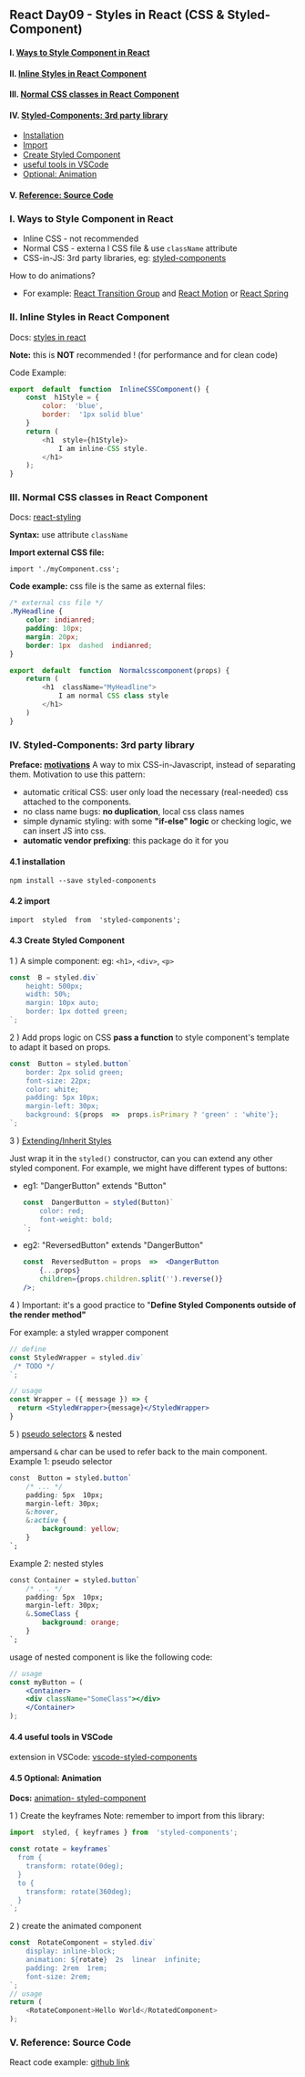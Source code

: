 ## React Day09 - Styles in React (CSS & Styled-Component)

#### I. [Ways to Style Component in React](#question-1)

#### II. [Inline Styles in React Component](#question-2)

#### III. [Normal CSS classes in React Component](#question-3)

#### IV. [Styled-Components: 3rd party library](#question-4)
- [Installation](#q4-1)
- [Import](#q4-2)
- [Create Styled Component](#q4-3)
- [useful tools in VSCode](#q4-4)
- [Optional: Animation](#q4-5)
#### V. [Reference: Source Code](#question-5)



<div id="question-1" />

### I. Ways to Style Component in React

- Inline CSS - not recommended
- Normal CSS - externa l CSS file & use `className` attribute
- CSS-in-JS:  3rd party libraries, eg: [styled-components](https://styled-components.com/docs/basics)

How to do animations? 
- For example:  [React Transition Group](https://reactcommunity.org/react-transition-group/) and [React Motion](https://github.com/chenglou/react-motion) or [React Spring](https://github.com/react-spring/react-spring)


<div id="question-2" />

### II. Inline Styles in React Component

Docs: [styles in react](https://reactjs.org/docs/dom-elements.html#style)

**Note:** this is **NOT** recommended ! (for performance and for clean code)

Code Example:
```js
export  default  function  InlineCSSComponent() {
	const  h1Style = {
		color:  'blue',
		border:  '1px solid blue'
	}
	return (
		<h1  style={h1Style}>
			I am inline-CSS style.
		</h1>
	);
}
```

<div id="question-3" />

### III. Normal CSS classes in React Component

Docs: [react-styling](https://reactjs.org/docs/faq-styling.html)

**Syntax:**
use attribute `className` 

**Import external CSS file:**
```
import './myComponent.css';
```

**Code  example:**
css file is the same as external files:
```css
/* external css file */
.MyHeadline {
	color: indianred;
	padding: 10px;
	margin: 20px;
	border: 1px  dashed  indianred;
}
```
```js
export  default  function  Normalcsscomponent(props) {
	return (
		<h1  className="MyHeadline">
			I am normal CSS class style
		</h1>
	)
}
```

<div id="question-4" />

### IV. Styled-Components: 3rd party library

 **Preface: [motivations](https://styled-components.com/docs/basics#motivation)** 
A way to mix CSS-in-Javascript, instead of separating them.
Motivation to use this pattern:
- automatic critical CSS: user only load the necessary (real-needed) css attached to the components.
- no class name bugs: **no duplication**, local css class names
- simple dynamic styling: with some **"if-else" logic** or checking logic, we can insert JS into css.
- **automatic vendor prefixing**: this package do it for you

<div id="q4-1" />

#### 4.1 installation
```
npm install --save styled-components
```

<div id="q4-2" />

#### 4.2 import 
```
import  styled  from  'styled-components';
```

<div id="q4-3" />

#### 4.3 Create Styled Component

1 ) A simple component: 
eg: `<h1>`, `<div>`, `<p>` 
```js
const  B = styled.div`
	height: 500px;
	width: 50%;
	margin: 10px auto;
	border: 1px dotted green;
`;
```

2 ) Add props logic on CSS
**pass a function** to style component's template to adapt it based on props.
```js
const  Button = styled.button`
	border: 2px solid green;
	font-size: 22px;
	color: white;
	padding: 5px 10px;
	margin-left: 30px;
	background: ${props  =>  props.isPrimary ? 'green' : 'white'};
`;
```

3 ) [Extending/Inherit Styles](https://styled-components.com/docs/basics#extending-styles)

Just wrap it in the `styled()` constructor, can you can extend any other styled component. For example, we might have different types of buttons:
- eg1: "DangerButton" extends "Button"
	```js
	const  DangerButton = styled(Button)`
		color: red;
		font-weight: bold;
	`;
	```
- eg2: "ReversedButton" extends "DangerButton"
	```jsx
	const  ReversedButton = props  =>  <DangerButton  
		{...props}  
		children={props.children.split('').reverse()}  
	/>; 
	```

4 ) Important: it's a good practice to "**Define Styled Components outside of the render method"**

For example: a styled wrapper component
```jsx
// define
const StyledWrapper = styled.div`
 /* TODO */
`;

// usage
const Wrapper = ({ message }) => {
  return <StyledWrapper>{message}</StyledWrapper>
}
```

5 ) [pseudo selectors](https://styled-components.com/docs/basics#pseudoelements-pseudoselectors-and-nesting) & nested

ampersand `&` char can be used to refer back to the main component. 
Example 1: pseudo selector
```css
const  Button = styled.button`
	/* ... */
	padding: 5px  10px;
	margin-left: 30px;
	&:hover,
	&:active {
		background: yellow;
	}
`;
```
Example 2: nested styles
```css
const Container = styled.button`
	/* ... */
	padding: 5px  10px;
	margin-left: 30px;
	&.SomeClass {
		background: orange;
	}
`;
```
usage of nested component is like the following code:
```jsx
// usage
const myButton = ( 
	<Container>
	<div className="SomeClass"></div>
	</Container>
);
```

<div id="q4-4" />

#### 4.4 useful tools in VSCode

extension in VSCode: [vscode-styled-components](https://marketplace.visualstudio.com/items?itemName=jpoissonnier.vscode-styled-components)

<div id="q4-5" />

#### 4.5 Optional: Animation 

**Docs:** [animation- styled-component](https://styled-components.com/docs/basics#animations)

1 ) Create the keyframes
Note: remember to import from this library:
```js
import  styled, { keyframes } from  'styled-components';

const rotate = keyframes`
  from {
    transform: rotate(0deg);
  }
  to {
    transform: rotate(360deg);
  }
`;
```

2 ) create the animated component
```js
const  RotateComponent = styled.div`
	display: inline-block;
	animation: ${rotate}  2s  linear  infinite;
	padding: 2rem  1rem;
	font-size: 2rem;
`;
// usage
return (
	<RotateComponent>Hello World</RotatedComponent>
);
```

<div id="question-5" />

### V. Reference: Source Code

React code example: [github link](https://github.com/jialihan/React-features/tree/main/05-styled-components/styles-in-react)






